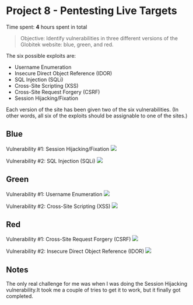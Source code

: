 # Project 8 - Pentesting Live Targets

Time spent: **4** hours spent in total

> Objective: Identify vulnerabilities in three different versions of the Globitek website: blue, green, and red.

The six possible exploits are:
* Username Enumeration
* Insecure Direct Object Reference (IDOR)
* SQL Injection (SQLi)
* Cross-Site Scripting (XSS)
* Cross-Site Request Forgery (CSRF)
* Session Hijacking/Fixation

Each version of the site has been given two of the six vulnerabilities. (In other words, all six of the exploits should be assignable to one of the sites.)

## Blue

Vulnerability #1: Session Hijacking/Fixation ![](https://i.imgur.com/cAdwxnw.gif)

Vulnerability #2: SQL Injection (SQLi) ![](https://i.imgur.com/ZgwfqCj.gif)


## Green

Vulnerability #1: Username Enumeration ![](https://i.imgur.com/fYn2e1L.gif)

Vulnerability #2: Cross-Site Scripting (XSS) ![](https://i.imgur.com/MHZClUP.gif)


## Red

Vulnerability #1: Cross-Site Request Forgery (CSRF) ![](https://i.imgur.com/x1UOHcd.gif)

Vulnerability #2: Insecure Direct Object Reference (IDOR) ![](https://i.imgur.com/vlynd2H.gif)


## Notes

The only real challenge for me was when I was doing the Session Hijacking vulnerability.It took me a couple of tries to get it to work, but it finally got completed. 
